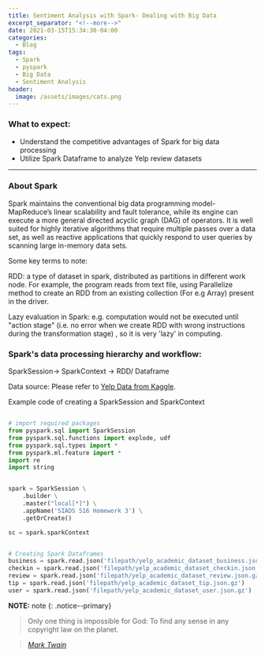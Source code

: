 ```yaml
---
title: Sentiment Analysis with Spark- Dealing with Big Data
excerpt_separator: "<!--more-->"
date: 2021-03-15T15:34:30-04:00
categories:
  - Blog
tags:
  - Spark
  - pyspark
  - Big Data
  - Sentiment Analysis
header:
  image: /assets/images/cats.png
---
```


### What to expect:
- Understand the competitive advantages of Spark for big data processing
- Utilize Spark Dataframe to analyze Yelp review datasets

---

### About Spark

Spark maintains the conventional big data programming model- MapReduce’s linear scalability and fault tolerance, while its engine can execute a more general directed acyclic graph (DAG) of operators. It is well suited for highly iterative algorithms that require multiple passes over a data set, as well as reactive applications that quickly respond to user queries by scanning large in-memory data sets.

Some key terms to note:

RDD: a type of dataset in spark, distributed as partitions in different work node. For example, the program reads from text file, using Parallelize method to create an RDD from an existing collection (For e.g Array) present in the driver.

Lazy evaluation in Spark: e.g. computation would not be executed until "action stage" (i.e. no error when we create RDD with wrong instructions during the transformation stage) , so it is very 'lazy' in computing.

### Spark's data processing hierarchy and workflow:

SparkSession-> SparkContext -> RDD/ Dataframe

Data source: Please refer to [Yelp Data from Kaggle](https://www.kaggle.com/yelp-dataset/yelp-dataset).

Example code of creating a SparkSession and SparkContext

```python

# import required packages
from pyspark.sql import SparkSession
from pyspark.sql.functions import explode, udf
from pyspark.sql.types import *
from pyspark.ml.feature import * 
import re
import string


spark = SparkSession \
    .builder \
    .master("local[*]") \
    .appName('SIADS 516 Homework 3') \
    .getOrCreate() 

sc = spark.sparkContext


# Creating Spark Dataframes
business = spark.read.json('filepath/yelp_academic_dataset_business.json.gz')
checkin = spark.read.json('filepath/yelp_academic_dataset_checkin.json.gz')
review = spark.read.json('filepath/yelp_academic_dataset_review.json.gz')
tip = spark.read.json('filepath/yelp_academic_dataset_tip.json.gz')
user = spark.read.json('filepath/yelp_academic_dataset_user.json.gz')

```

**NOTE:** note
{: .notice--primary}

> Only one thing is impossible for God: To find any sense in any copyright law on the planet.
  
> <cite><a href="http://www.brainyquote.com/quotes/quotes/m/marktwain163473.html">Mark Twain</a></cite>